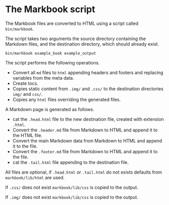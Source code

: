# The Markbook script

The Markbook files are converted to HTML using a script called `bin/markbook`.

The script takes two arguments the source directory containing the Markdown files, and the destination directory, which should already exist.

    bin/markbook example_book example_output

The script performs the following operations.

 * Convert all `md` files to `html` appending headers and footers and replacing variables from the meta data.
 * Create tocs.
 * Copies static content from `.img/` and `.css/` to the destination directories `img/` and `css/`.
 * Copies any `html` files overriding the generated files.

A Markdown page is generated as follows.
 
 * cat the `.head.html` file to the new destination file, created with extension `.html`.
 * Convert the `.header.md` file from Markdown to HTML and append it to the HTML file.
 * Convert the main Markdown data from Markdown to HTML and append it to the file.
 * Convert the `.footer.md` file from Markdown to HTML and append it to the file.
 * cat the `.tail.html` file appending to the destination file.

All files are optional, if `.head.html` or `.tail.html` do not exists defaults from `markbook/lib/html` are used.

If `.css/` does not exist `markbook/lib/css` is copied to the output.

If `.img/` does not exist `markbook/lib/css` is copied to the output.
 